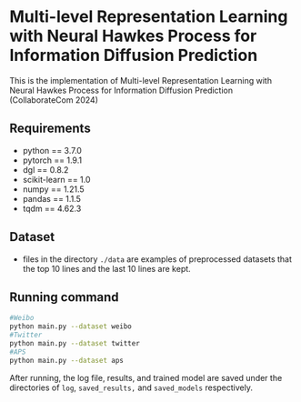 # Multi-level Representation Learning with Neural Hawkes Process for Information Diffusion Prediction

This is the implementation of Multi-level Representation Learning with Neural Hawkes Process for Information Diffusion Prediction (CollaborateCom 2024)

## Requirements

- python == 3.7.0
- pytorch == 1.9.1
- dgl == 0.8.2
- scikit-learn == 1.0
- numpy == 1.21.5
- pandas == 1.1.5
- tqdm == 4.62.3

## Dataset

- files in the directory `./data` are examples of preprocessed datasets that the top 10 lines and the last 10 lines are kept.

## Running command

```sh
#Weibo
python main.py --dataset weibo
#Twitter
python main.py --dataset twitter
#APS
python main.py --dataset aps
```

After running, the log file, results, and trained model are saved under the directories of `log`, `saved_results,` and `saved_models`  respectively.

